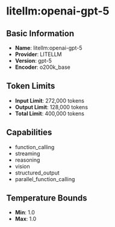 # litellm:openai-gpt-5

## Basic Information
- **Name**: litellm:openai-gpt-5
- **Provider**: LITELLM
- **Version**: gpt-5
- **Encoder**: o200k_base

## Token Limits
- **Input Limit**: 272,000 tokens
- **Output Limit**: 128,000 tokens
- **Total Limit**: 400,000 tokens

## Capabilities
- function_calling
- streaming
- reasoning
- vision
- structured_output
- parallel_function_calling


## Temperature Bounds
- **Min**: 1.0
- **Max**: 1.0





